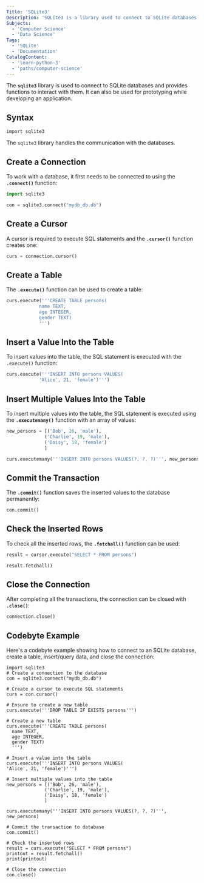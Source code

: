 ```yaml
---
Title: 'SQLite3'
Description: 'SQLite3 is a library used to connect to SQLite databases.'
Subjects:
  - 'Computer Science'
  - 'Data Science'
Tags:
  - 'SQLite'
  - 'Documentation'
CatalogContent:
  - 'learn-python-3'
  - 'paths/computer-science'
---
```


The **`sqlite3`** library is used to connect to SQLite databases and provides functions to interact with them. It can also be used for prototyping while developing an application.

## Syntax

```pseudo
import sqlite3
```

The `sqlite3` library handles the communication with the databases.

## Create a Connection

To work with a database, it first needs to be connected to using the **`.connect()`** function:

```py
import sqlite3

con = sqlite3.connect("mydb_db.db")
```

## Create a Cursor

A cursor is required to execute SQL statements and the **`.cursor()`** function creates one:

```py
curs = connection.cursor()
```

## Create a Table

The **`.execute()`** function can be used to create a table:

```py
curs.execute('''CREATE TABLE persons(
            name TEXT,
            age INTEGER,
            gender TEXT)
            ''')
```

## Insert a Value Into the Table

To insert values into the table, the SQL statement is executed with the `.execute()` function:

```py
curs.execute('''INSERT INTO persons VALUES(
            'Alice', 21, 'female')''')
```

## Insert Multiple Values Into the Table

To insert multiple values into the table, the SQL statement is executed using the **`.executemany()`** function with an array of values:

```py
new_persons = [('Bob', 26, 'male'),
              ('Charlie', 19, 'male'),
              ('Daisy', 18, 'female')
              ]

curs.executemany('''INSERT INTO persons VALUES(?, ?, ?)''', new_persons)
```

## Commit the Transaction

The **`.commit()`** function saves the inserted values to the database permanently:

```py
con.commit()
```

## Check the Inserted Rows

To check all the inserted rows, the **`.fetchall()`** function can be used:

```py
result = cursor.execute("SELECT * FROM persons")

result.fetchall()
```

## Close the Connection

After completing all the transactions, the connection can be closed with **`.close()`**:

```py
connection.close()
```

## Codebyte Example

Here's a codebyte example showing how to connect to an SQLite database, create a table, insert/query data, and close the connection:

```codebyte/python
import sqlite3
# Create a connection to the database
con = sqlite3.connect("mydb_db.db")

# Create a cursor to execute SQL statements
curs = con.cursor()

# Ensure to create a new table
curs.execute('''DROP TABLE IF EXISTS persons''')

# Create a new table
curs.execute('''CREATE TABLE persons(
  name TEXT,
  age INTEGER,
  gender TEXT)
  ''')

# Insert a value into the table
curs.execute('''INSERT INTO persons VALUES(
'Alice', 21, 'female')''')

# Insert multiple values into the table
new_persons = [('Bob', 26, 'male'),
              ('Charlie', 19, 'male'),
              ('Daisy', 18, 'female')
              ]

curs.executemany('''INSERT INTO persons VALUES(?, ?, ?)''', new_persons)

# Commit the transaction to database
con.commit()

# Check the inserted rows
result = curs.execute("SELECT * FROM persons")
printout = result.fetchall()
print(printout)

# Close the connection
con.close()
```
